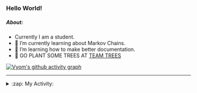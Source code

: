 ### Hello World!

##### About:
- Currently I am a student.
- 🌱 I’m currently learning about Markov Chains.
- 🌱 I’m learning how to make better documentation.
- 🌱 GO PLANT SOME TREES AT [TEAM TREES](https://teamtrees.org/)

[![Vyom's github activity graph](https://activity-graph.herokuapp.com/graph?username=Vyvy-vi)](https://github.com/ashutosh00710/github-readme-activity-graph)

---
<details>
  <summary>:zap: My Activity:</summary>
  
<!--START_SECTION:waka-->
![Code Time](http://img.shields.io/badge/Code%20Time-808%20hrs%2017%20mins-blue)

**I'm a Night 🦉** 

```text
🌞 Morning    70 commits     ██░░░░░░░░░░░░░░░░░░░░░░░   8.54% 
🌆 Daytime    199 commits    ██████░░░░░░░░░░░░░░░░░░░   24.27% 
🌃 Evening    282 commits    ████████░░░░░░░░░░░░░░░░░   34.39% 
🌙 Night      269 commits    ████████░░░░░░░░░░░░░░░░░   32.8%

```
📅 **I'm Most Productive on Sunday** 

```text
Monday       82 commits     ██░░░░░░░░░░░░░░░░░░░░░░░   10.0% 
Tuesday      133 commits    ████░░░░░░░░░░░░░░░░░░░░░   16.22% 
Wednesday    124 commits    ███░░░░░░░░░░░░░░░░░░░░░░   15.12% 
Thursday     111 commits    ███░░░░░░░░░░░░░░░░░░░░░░   13.54% 
Friday       107 commits    ███░░░░░░░░░░░░░░░░░░░░░░   13.05% 
Saturday     89 commits     ██░░░░░░░░░░░░░░░░░░░░░░░   10.85% 
Sunday       174 commits    █████░░░░░░░░░░░░░░░░░░░░   21.22%

```


📊 **This Week I Spent My Time On** 

```text
🔥 Editors: 
VS Code                  8 hrs 26 mins       ███████████████████████░░   92.05% 
Vim                      43 mins             ██░░░░░░░░░░░░░░░░░░░░░░░   7.95%

🐱‍💻 Projects: 
praise                   8 hrs 48 mins       ████████████████████████░   95.99% 
Unknown Project          17 mins             ░░░░░░░░░░░░░░░░░░░░░░░░░   3.2% 
discord-bot              4 mins              ░░░░░░░░░░░░░░░░░░░░░░░░░   0.81%

```


 Last Updated on 09/06/2022 22:04:32 UTC
<!--END_SECTION:waka-->
</details>
